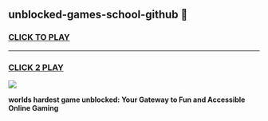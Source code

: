 
## unblocked-games-school-github 👋
<h3>
<a href="https://premium.freeplayer.one?title=unblocked-games-school-github&ref=14F">CLICK TO PLAY</a></h3>
<hr>

<h3>
<a href="https://premium.freeplayer.one?title=unblocked-games-school-github&ref=14F">CLICK 2 PLAY</a>
  
</h3>

<a href="https://premium.freeplayer.one?title=unblocked-games-school-github&ref=12F/"><img src="https://clearcache.store/games.png"></a>


**worlds hardest game unblocked: Your Gateway to Fun and Accessible Online Gaming**
